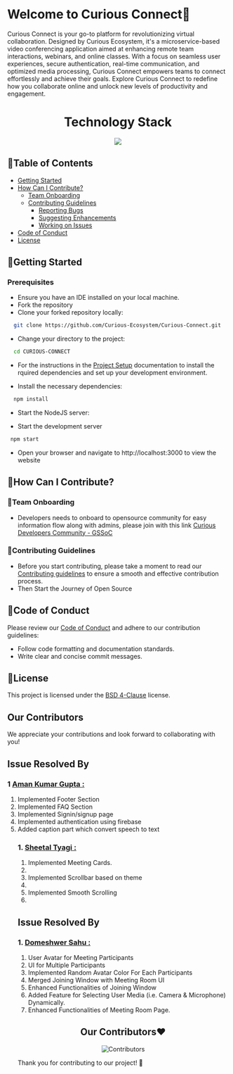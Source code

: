 # Welcome to Curious Connect🚀

Curious Connect is your go-to platform for revolutionizing virtual collaboration. Designed by Curious Ecosystem, it's a microservice-based video conferencing application aimed at enhancing remote team interactions, webinars, and online classes. With a focus on seamless user experiences, secure authentication, real-time communication, and optimized media processing, Curious Connect empowers teams to connect effortlessly and achieve their goals. Explore Curious Connect to redefine how you collaborate online and unlock new levels of productivity and engagement.

<h1 align = "center">Technology Stack</h1>
<p align="center">
  <a href="https://skillicons.dev">
    <img src="https://skillicons.dev/icons?i=git,html,tailwindcss,vite,mongodb,expressjs,react,nodejs,redis" />
  </a>
</p>

## 📑Table of Contents
- [Getting Started](#getting-started)
- [How Can I Contribute?](#how-can-i-contribute)
  - [Team Onboarding](#team-onboarding)
  - [Contributing Guidelines](#contributing-guidelines)
    - [Reporting Bugs](/CONTRIBUTING.md#bug-reporting)
    - [Suggesting Enhancements](/CONTRIBUTING.md#suggesting-enhancements)
    - [Working on Issues](/CONTRIBUTING.md#working-on-issues)
- [Code of Conduct](#code-of-conduct)
- [License](#license)

## 🚀Getting Started

### Prerequisites

- Ensure you have an IDE installed on your local machine.
- Fork the repository
- Clone your forked repository locally:
```bash
  git clone https://github.com/Curious-Ecosystem/Curious-Connect.git

```
- Change your directory to the project:
```bash
  cd CURIOUS-CONNECT

```

- For the instructions in the [Project Setup](docs/Project_Setup.md) documentation to install the rquired dependencies and set up your development environment.

- Install the necessary dependencies:
```bash
  npm install
```
- Start the NodeJS server:

- Start the development server
```bash
 npm start
 ```
- Open your browser and navigate to http://localhost:3000 to view the website
## 🤝How Can I Contribute?

### 🌟Team Onboarding
- Developers needs to onboard to opensource community for easy information flow along with admins, please join with this link  [Curious Developers Community - GSSoC ](https://chat.whatsapp.com/FR0sVnpsSvL4J4l56vLdBN)</br>

### 📜Contributing Guidelines

- Before you start contributing, please take a moment to read our [Contributing guidelines](./CONTRIBUTING.md) to ensure a smooth and effective contribution process.
- Then Start the Journey of Open Source

## 📝Code of Conduct

Please review our [Code of Conduct](./CODE_OF_CONDUCT.md) and adhere to our contribution guidelines:

- Follow code formatting and documentation standards.
- Write clear and concise commit messages.

## 📜License

This project is licensed under the [BSD 4-Clause](./LICENSE.md) license.

## Our Contributors
We appreciate your contributions and look forward to collaborating with you!

## Issue Resolved By

### 1 [Aman Kumar Gupta :](https://github.com/AmanGupta2626)

<ol>
<li>Implemented Footer Section </li>
<li>Implemented FAQ Section </li>
<li>Implemented Signin/signup page  </li>
<li>Implemented authentication using firebase </li>
<li>Added caption part which convert speech to text </li>

### 1. [Sheetal Tyagi :](https://github.com/Sheetal-04)

<ol>
<li>Implemented Meeting Cards.<li>
<li>Implemented Scrollbar based on theme<li>
<li>Implemented Smooth Scrolling<li>
</ol>

## Issue Resolved By 
### 1. [Domeshwer Sahu :](https://github.com/domesh-is-Coding) 
<ol>
    <li>User Avatar for Meeting Participants</li>
    <li>UI for Multiple Participants</li>
    <li>Implemented Random Avatar Color For Each Participants</li>
    <li>Merged Joining Window with Meeting Room UI</li>
    <li>Enhanced Functionalities of Joining Window</li>
    <li>Added Feature for Selecting User Media (i.e. Camera & Microphone) Dynamically.</li>
    <li>Enhanced Functionalities of Meeting Room Page.</li>

</ol>

 
<h2 align = "center">Our Contributors❤️</h2>
<div align = "center">

 ![Contributors](https://contrib.rocks/image?repo=Curious-Ecosystem/Curious-Connect)
</div>
Thank you for contributing to our project! 🚀
